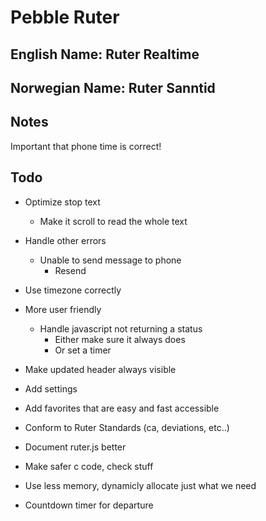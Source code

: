 # Pebble Ruter
## English Name: Ruter Realtime

## Norwegian Name: Ruter Sanntid

## Notes
Important that phone time is correct!

## Todo

* Optimize stop text
	- Make it scroll to read the whole text 

* Handle other errors
	- Unable to send message to phone
		- Resend

* Use timezone correctly

* More user friendly
	- Handle javascript not returning a status
	  - Either make sure it always does
	  - Or set a timer

* Make updated header always visible

* Add settings

* Add favorites that are easy and fast accessible

* Conform to Ruter Standards (ca, deviations, etc..)

* Document ruter.js better

* Make safer c code, check stuff

* Use less memory, dynamicly allocate just what we need

* Countdown timer for departure